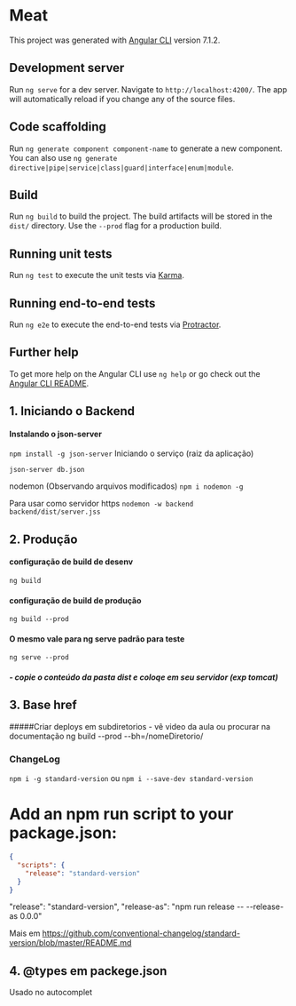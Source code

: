 # Meat

This project was generated with [Angular CLI](https://github.com/angular/angular-cli) version 7.1.2.

## Development server

Run `ng serve` for a dev server. Navigate to `http://localhost:4200/`. The app will automatically reload if you change any of the source files.

## Code scaffolding

Run `ng generate component component-name` to generate a new component. You can also use `ng generate directive|pipe|service|class|guard|interface|enum|module`.

## Build

Run `ng build` to build the project. The build artifacts will be stored in the `dist/` directory. Use the `--prod` flag for a production build.

## Running unit tests

Run `ng test` to execute the unit tests via [Karma](https://karma-runner.github.io).

## Running end-to-end tests

Run `ng e2e` to execute the end-to-end tests via [Protractor](http://www.protractortest.org/).

## Further help

To get more help on the Angular CLI use `ng help` or go check out the [Angular CLI README](https://github.com/angular/angular-cli/blob/master/README.md).

## 1. Iniciando o Backend

#### Instalando o json-server

`npm install -g json-server` Iniciando o serviço (raiz da aplicação)

`json-server db.json`

nodemon (Observando arquivos modificados) `npm i nodemon -g`

Para usar como servidor https `nodemon -w backend backend/dist/server.jss`

## 2. Produção 
#### configuração de build de desenv
`ng build`

#### configuração de build de produção
`ng build --prod`

#### O mesmo vale para ng serve padrão para teste
`ng serve --prod`

##### - copie o conteúdo da pasta dist e coloqe em seu servidor (exp tomcat)


## 3. Base href
#####Criar deploys em subdiretorios - vê video da aula ou procurar na documentação
ng build --prod --bh=/nomeDiretorio/

### ChangeLog 
`npm i -g standard-version` ou `npm i --save-dev standard-version`

# Add an npm run script to your package.json:

```json
{
  "scripts": {
    "release": "standard-version"
  }
}
```
"release": "standard-version",
    "release-as": "npm run release -- --release-as 0.0.0"

Mais em https://github.com/conventional-changelog/standard-version/blob/master/README.md


## 4. @types em packege.json
Usado no autocomplet